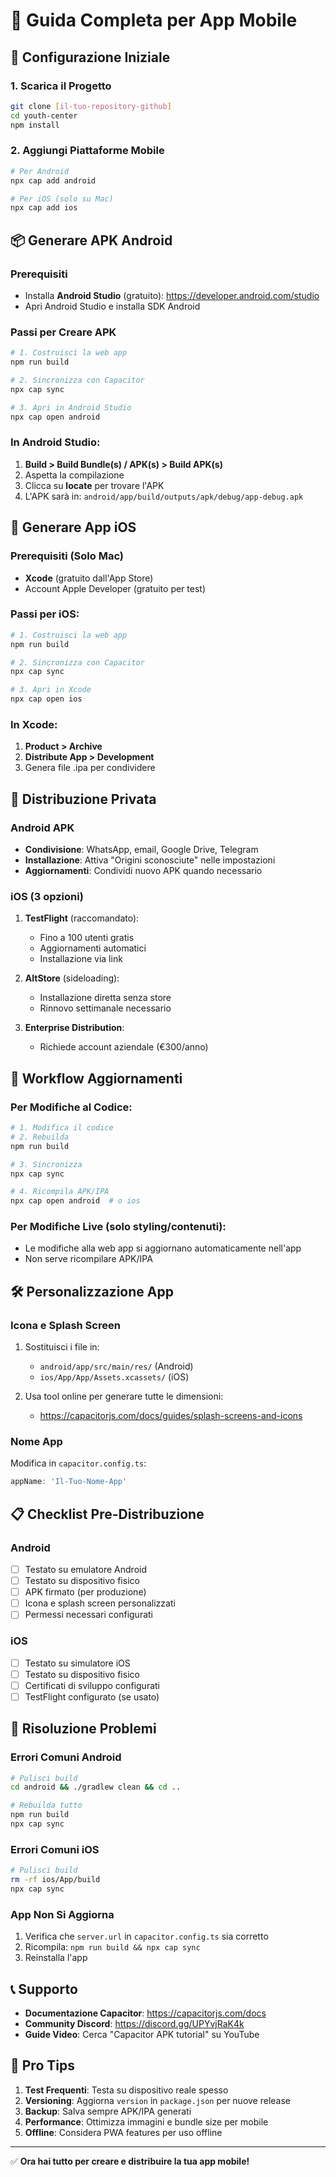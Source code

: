 # 📱 Guida Completa per App Mobile

## 🚀 Configurazione Iniziale

### 1. Scarica il Progetto
```bash
git clone [il-tuo-repository-github]
cd youth-center
npm install
```

### 2. Aggiungi Piattaforme Mobile
```bash
# Per Android
npx cap add android

# Per iOS (solo su Mac)
npx cap add ios
```

## 📦 Generare APK Android

### Prerequisiti
- Installa **Android Studio** (gratuito): https://developer.android.com/studio
- Apri Android Studio e installa SDK Android

### Passi per Creare APK
```bash
# 1. Costruisci la web app
npm run build

# 2. Sincronizza con Capacitor
npx cap sync

# 3. Apri in Android Studio
npx cap open android
```

### In Android Studio:
1. **Build > Build Bundle(s) / APK(s) > Build APK(s)**
2. Aspetta la compilazione
3. Clicca su **locate** per trovare l'APK
4. L'APK sarà in: `android/app/build/outputs/apk/debug/app-debug.apk`

## 🍎 Generare App iOS

### Prerequisiti (Solo Mac)
- **Xcode** (gratuito dall'App Store)
- Account Apple Developer (gratuito per test)

### Passi per iOS:
```bash
# 1. Costruisci la web app
npm run build

# 2. Sincronizza con Capacitor
npx cap sync

# 3. Apri in Xcode
npx cap open ios
```

### In Xcode:
1. **Product > Archive**
2. **Distribute App > Development**
3. Genera file .ipa per condividere

## 📲 Distribuzione Privata

### Android APK
- **Condivisione**: WhatsApp, email, Google Drive, Telegram
- **Installazione**: Attiva "Origini sconosciute" nelle impostazioni
- **Aggiornamenti**: Condividi nuovo APK quando necessario

### iOS (3 opzioni)
1. **TestFlight** (raccomandato):
   - Fino a 100 utenti gratis
   - Aggiornamenti automatici
   - Installazione via link

2. **AltStore** (sideloading):
   - Installazione diretta senza store
   - Rinnovo settimanale necessario

3. **Enterprise Distribution**:
   - Richiede account aziendale (€300/anno)

## 🔄 Workflow Aggiornamenti

### Per Modifiche al Codice:
```bash
# 1. Modifica il codice
# 2. Rebuilda
npm run build

# 3. Sincronizza
npx cap sync

# 4. Ricompila APK/IPA
npx cap open android  # o ios
```

### Per Modifiche Live (solo styling/contenuti):
- Le modifiche alla web app si aggiornano automaticamente nell'app
- Non serve ricompilare APK/IPA

## 🛠️ Personalizzazione App

### Icona e Splash Screen
1. Sostituisci i file in:
   - `android/app/src/main/res/` (Android)
   - `ios/App/App/Assets.xcassets/` (iOS)

2. Usa tool online per generare tutte le dimensioni:
   - https://capacitorjs.com/docs/guides/splash-screens-and-icons

### Nome App
Modifica in `capacitor.config.ts`:
```typescript
appName: 'Il-Tuo-Nome-App'
```

## 📋 Checklist Pre-Distribuzione

### Android
- [ ] Testato su emulatore Android
- [ ] Testato su dispositivo fisico
- [ ] APK firmato (per produzione)
- [ ] Icona e splash screen personalizzati
- [ ] Permessi necessari configurati

### iOS
- [ ] Testato su simulatore iOS
- [ ] Testato su dispositivo fisico
- [ ] Certificati di sviluppo configurati
- [ ] TestFlight configurato (se usato)

## 🚨 Risoluzione Problemi

### Errori Comuni Android
```bash
# Pulisci build
cd android && ./gradlew clean && cd ..

# Rebuilda tutto
npm run build
npx cap sync
```

### Errori Comuni iOS
```bash
# Pulisci build
rm -rf ios/App/build
npx cap sync
```

### App Non Si Aggiorna
1. Verifica che `server.url` in `capacitor.config.ts` sia corretto
2. Ricompila: `npm run build && npx cap sync`
3. Reinstalla l'app

## 📞 Supporto

- **Documentazione Capacitor**: https://capacitorjs.com/docs
- **Community Discord**: https://discord.gg/UPYvjRaK4k
- **Guide Video**: Cerca "Capacitor APK tutorial" su YouTube

## 🎯 Pro Tips

1. **Test Frequenti**: Testa su dispositivo reale spesso
2. **Versioning**: Aggiorna `version` in `package.json` per nuove release
3. **Backup**: Salva sempre APK/IPA generati
4. **Performance**: Ottimizza immagini e bundle size per mobile
5. **Offline**: Considera PWA features per uso offline

---

✅ **Ora hai tutto per creare e distribuire la tua app mobile!**